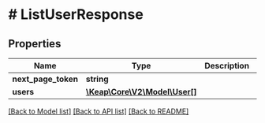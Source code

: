 # # ListUserResponse

## Properties

Name | Type | Description | Notes
------------ | ------------- | ------------- | -------------
**next_page_token** | **string** |  | [optional]
**users** | [**\Keap\Core\V2\Model\User[]**](User.md) |  | [optional]

[[Back to Model list]](../../README.md#models) [[Back to API list]](../../README.md#endpoints) [[Back to README]](../../README.md)
